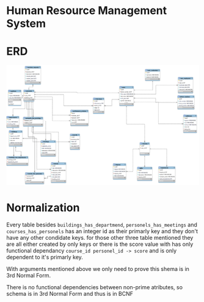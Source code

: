 # Human Resource Management System

# ERD
![hrms ER Diagram](https://raw.githubusercontent.com/ArmanLK/DatabaseDesign/main/projects/Human_resources_management_system/hrms_diagram.png)

# Normalization
Every table besides `buildings_has_departmend`, `personels_has_meetings` and `courses_has_personels` has an integer id as their primarly key and they don't have any other condidate keys. for those other three table mentioned they are all either created by only keys or there is the score value with has only functional dependancy `course_id personel_id -> score` and is only dependent to it's primarly key.

With arguments mentioned above we only need to prove this shema is in 3rd Normal Form.

There is no functional dependencies between non-prime atributes, so schema is in 3rd Normal Form and thus is in BCNF
